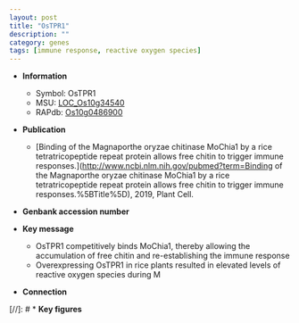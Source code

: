 ```yaml
---
layout: post
title: "OsTPR1"
description: ""
category: genes
tags: [immune response, reactive oxygen species]
---
```


* **Information**  
    + Symbol: OsTPR1  
    + MSU: [LOC_Os10g34540](http://rice.uga.edu/cgi-bin/ORF_infopage.cgi?orf=LOC_Os10g34540)  
    + RAPdb: [Os10g0486900](https://rapdb.dna.affrc.go.jp/locus/?name=Os10g0486900)  

* **Publication**  
    + [Binding of the Magnaporthe oryzae chitinase MoChia1 by a rice tetratricopeptide repeat protein allows free chitin to trigger immune responses.](http://www.ncbi.nlm.nih.gov/pubmed?term=Binding of the Magnaporthe oryzae chitinase MoChia1 by a rice tetratricopeptide repeat protein allows free chitin to trigger immune responses.%5BTitle%5D), 2019, Plant Cell.

* **Genbank accession number**  

* **Key message**  
    + OsTPR1 competitively binds MoChia1, thereby allowing the accumulation of free chitin and re-establishing the immune response
    + Overexpressing OsTPR1 in rice plants resulted in elevated levels of reactive oxygen species during M

* **Connection**  

[//]: # * **Key figures**  


